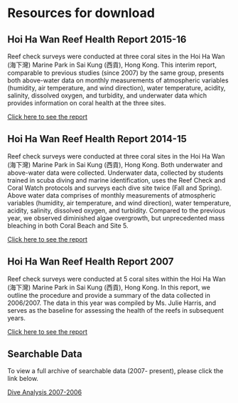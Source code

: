 # Resources for download

## Hoi Ha Wan Reef Health Report 2015-16

Reef check surveys were conducted at three coral sites in the Hoi Ha Wan (海下灣) Marine Park in Sai Kung (西貢), Hong Kong. This interim report, comparable to previous studies (since 2007) by the same group, presents both above-water data on monthly measurements of atmospheric variables (humidity, air temperature, and wind direction), water temperature, acidity, salinity, dissolved oxygen, and turbidity, and underwater data which provides information on coral health at the three sites.

[Click here to see the report](https://drive.google.com/file/d/0B6YO6L1RT9ePNUpZYkNGYUp2ZE0/view)

## Hoi Ha Wan Reef Health Report 2014-15

Reef check surveys were conducted at three coral sites in the Hoi Ha Wan (海下灣) Marine Park in Sai Kung (西貢), Hong Kong. Both underwater and above-water data were collected. Underwater data, collected by students trained in scuba diving and marine identification, uses the Reef Check and Coral Watch protocols and surveys each dive site twice (Fall and Spring). Above water data comprises of monthly measurements of atmospheric variables (humidity, air temperature, and wind direction), water temperature, acidity, salinity, dissolved oxygen, and turbidity. Compared to the previous year, we observed diminished algae overgrowth, but unprecedented mass bleaching in both Coral Beach and Site 5.

[Click here to see the report](https://drive.google.com/file/d/0B6YO6L1RT9ePYkpuV1c1b0d4UGM/view)

## Hoi Ha Wan Reef Health Report 2007

Reef check surveys were conducted at 5 coral sites within the Hoi Ha Wan (海下灣) Marine Park in Sai Kung (西貢), Hong Kong.  In this report, we outline the procedure and provide a summary of the data collected in 2006/2007.  The data in this year was compiled by Ms. Julie Harris, and serves as the baseline for assessing the health of the reefs in subsequent years.

[Click here to see the report](http://www.lpcuwc-coral.org/wp-content/uploads/2012/09/LPCUWC-Coral-Report-Hong-Kong-2007.pdf)

## Searchable Data
To view a full archive of searchable data (2007- present), please click the link below.

[Dive Analysis 2007-2006](https://docs.google.com/spreadsheets/d/1pisiCb57LBK3cKdyV2-ueqITk8ALk1iQgEaoOwfFYOc/edit#gid=0)